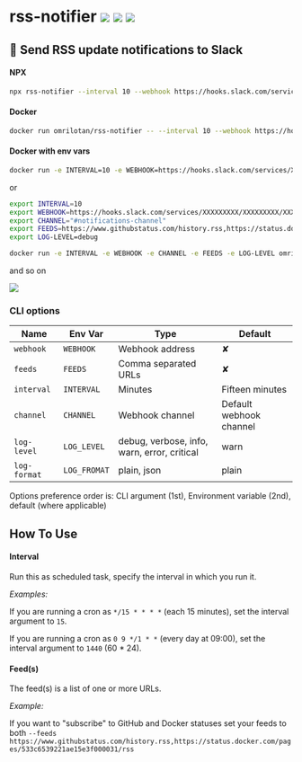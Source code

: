 # rss-notifier [![](https://img.shields.io/github/workflow/status/omrilotan/rss-notifier/publish?style=flat-square)](https://github.com/omrilotan/rss-notifier/actions?query=workflow%3Apublish) [![](https://img.shields.io/docker/automated/omrilotan/rss-notifier?style=flat-square)](https://hub.docker.com/repository/docker/omrilotan/rss-notifier) [![](https://img.shields.io/npm/v/rss-notifier?style=flat-square)](https://www.npmjs.com/package/rss-notifier)

## 💬 Send RSS update notifications to Slack

#### NPX
```bash
npx rss-notifier --interval 10 --webhook https://hooks.slack.com/services/XXXXXXXXX/XXXXXXXXX/XXXXXXXXXXXXXXXXXXXXXXXX --channel "#notifications-channel" --feeds https://www.githubstatus.com/history.rss,https://status.docker.com/pages/533c6539221ae15e3f000031/rss --log-level debug
```

#### Docker
```bash
docker run omrilotan/rss-notifier -- --interval 10 --webhook https://hooks.slack.com/services/XXXXXXXXX/XXXXXXXXX/XXXXXXXXXXXXXXXXXXXXXXXX --channel "#notifications-channel" --feeds https://www.githubstatus.com/history.rss,https://status.docker.com/pages/533c6539221ae15e3f000031/rss --log-level debug
```

#### Docker with env vars
```bash
docker run -e INTERVAL=10 -e WEBHOOK=https://hooks.slack.com/services/XXXXXXXXX/XXXXXXXXX/XXXXXXXXXXXXXXXXXXXXXXXX -e CHANNEL="#notifications-channel" -e FEEDS=https://www.githubstatus.com/history.rss,https://status.docker.com/ ages/533c6539221ae15e3f000031/rss -e LOG-LEVEL=debug omrilotan/rss-notifier
```
or
```bash
export INTERVAL=10
export WEBHOOK=https://hooks.slack.com/services/XXXXXXXXX/XXXXXXXXX/XXXXXXXXXXXXXXXXXXXXXXXX
export CHANNEL="#notifications-channel"
export FEEDS=https://www.githubstatus.com/history.rss,https://status.docker.com/ ages/533c6539221ae15e3f000031/rss
export LOG-LEVEL=debug

docker run -e INTERVAL -e WEBHOOK -e CHANNEL -e FEEDS -e LOG-LEVEL omrilotan/rss-notifier
```
and so on

![](https://user-images.githubusercontent.com/516342/103227871-1d176200-4938-11eb-9b10-788bd25f9c70.png)

### CLI options

| Name | Env Var | Type | Default
| - | - | - | -
| `webhook` | `WEBHOOK` | Webhook address | ✘
| `feeds` | `FEEDS` | Comma separated URLs | ✘
| `interval` | `INTERVAL` | Minutes | Fifteen minutes
| `channel` | `CHANNEL` | Webhook channel | Default webhook channel
| `log-level` | `LOG_LEVEL` | debug, verbose, info, warn, error, critical | warn
| `log-format` | `LOG_FROMAT` | plain, json | plain

Options preference order is: CLI argument (1st), Environment variable (2nd), default (where applicable)

## How To Use

#### Interval
Run this as scheduled task, specify the interval in which you run it.

_Examples:_

If you are running a cron as `*/15 * * * *` (each 15 minutes), set the interval argument to `15`.

If you are running a cron as `0 9 */1 * *` (every day at 09:00), set the interval argument to `1440` (60 * 24).

#### Feed(s)
The feed(s) is a list of one or more URLs.

_Example:_

If you want to "subscribe" to GitHub and Docker statuses set your feeds to both `--feeds https://www.githubstatus.com/history.rss,https://status.docker.com/pages/533c6539221ae15e3f000031/rss`
